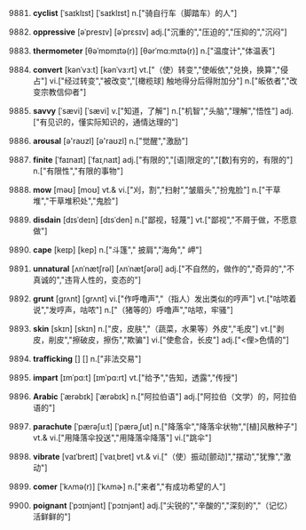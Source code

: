 9881. **cyclist**
[ˈsaɪklɪst]  [ˈsaɪklɪst]
n.["骑自行车（脚踏车）的人"]  

9882. **oppressive**
[əˈpresɪv]  [əˈprɛsɪv]
adj.["沉重的","压迫的","压抑的","沉闷"]  

9883. **thermometer**
[θəˈmɒmɪtə(r)]  [θərˈmɑ:mɪtə(r)]
n.["温度计","体温表"]  

9884. **convert**
[kənˈvɜ:t]  [kənˈvɜ:rt]
vt.["（使）转变","使皈依","兑换，换算","侵占"]  vi.["经过转变","被改变","[橄榄球] 触地得分后得附加分"]  n.["皈依者","改变宗教信仰者"]  

9885. **savvy**
[ˈsævi]  [ˈsævi]
v.["知道，了解"]  n.["机智","头脑","理解","悟性"]  adj.["有见识的，懂实际知识的，通情达理的"]  

9886. **arousal**
[ə'raʊzl]  [ə'raʊzl]
n.["觉醒","激励"]  

9887. **finite**
[ˈfaɪnaɪt]  [ˈfaɪˌnaɪt]
adj.["有限的","[语]限定的","[数]有穷的，有限的"]  n.["有限性","有限的事物"]  

9888. **mow**
[məʊ]  [moʊ]
vt.& vi.["刈，割","扫射","皱眉头","扮鬼脸"]  n.["干草堆","干草堆积处","鬼脸"]  

9889. **disdain**
[dɪsˈdeɪn]  [dɪsˈden]
n.["鄙视，轻蔑"]  vt.["鄙视","不屑于做，不愿意做"]  

9890. **cape**
[keɪp]  [kep]
n.["斗篷"," 披肩","海角"," 岬"]  

9891. **unnatural**
[ʌnˈnætʃrəl]  [ʌnˈnætʃərəl]
adj.["不自然的，做作的","奇异的","不真诚的","违背人性的，变态的"]  

9892. **grunt**
[grʌnt]  [ɡrʌnt]
vi.["作呼噜声","（指人）发出类似的哼声"]  vt.["咕哝着说","发哼声，咕哝"]  n.["（猪等的）呼噜声","咕哝，牢骚"]  

9893. **skin**
[skɪn]  [skɪn]
n.["皮，皮肤","（蔬菜，水果等）外皮","毛皮"]  vt.["剥皮，削皮","擦破皮，擦伤","欺骗"]  vi.["使愈合，长皮"]  adj.["<俚>色情的"]  

9894. **trafficking**
[]  []
n.["非法交易"]  

9895. **impart**
[ɪmˈpɑ:t]  [ɪmˈpɑ:rt]
vt.["给予","告知，透露","传授"]  

9896. **Arabic**
[ˈærəbɪk]  [ˈærəbɪk]
n.["阿拉伯语"]  adj.["阿拉伯（文学）的，阿拉伯语的"]  

9897. **parachute**
[ˈpærəʃu:t]  [ˈpærəˌʃut]
n.["降落伞","降落伞状物","[植]风散种子"]  vt.& vi.["用降落伞投送","用降落伞降落"]  vi.["跳伞"]  

9898. **vibrate**
[vaɪˈbreɪt]  [ˈvaɪˌbret]
vt.& vi.["（使）振动[颤动]","摆动","犹豫","激动"]  

9899. **comer**
[ˈkʌmə(r)]  [ˈkʌmɚ]
n.["来者","有成功希望的人"]  

9900. **poignant**
[ˈpɔɪnjənt]  [ˈpɔɪnjənt]
adj.["尖锐的","辛酸的","深刻的","（记忆）活鲜鲜的"]  

